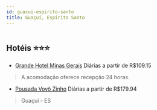 ```yaml
---
id: guacui-espirito-santo
title: Guaçuí, Espírito Santo
---
```


<center><img src="https://static.hotelurbano.com/reservas/prod0/10/10267/5b3677bb8cc05_grande-hotel-minas-gerais.jpg" alt="" /></center>


## Hotéis ⭐️⭐️⭐️

-    [Grande Hotel Minas Gerais](https://www.hurb.com/aud/https://www.hurb.com/hoteis/espirito-santo/grande-hotel-minas-gerais-10267?cmp=18055) Diárias a partir de R$109.15
   >  A acomodação oferece recepção 24 horas.
-    [Pousada Vovô Zinho](https://www.hurb.com/aud/https://www.hurb.com/hoteis/guacui/pousada-vovo-zinho-4403?cmp=18055) Diárias a partir de R$179.94
   > Guaçuí - ES
